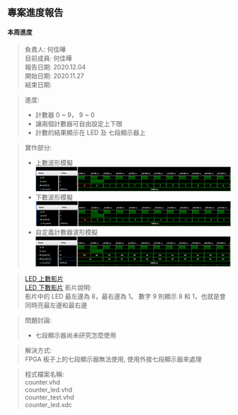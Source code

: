 ## 專案進度報告
#### 本周進度
> 負責人: 何佳曄 \
> 目前成員: 何佳曄 \
> 報告日期: 2020.12.04 \
> 開始日期: 2020.11.27 \
> 結束日期: 

> 進度:  
> * 計數器 0 ~ 9， 9 ~ 0  
> * 讓兩個計數器可自由設定上下限  
> * 計數的結果顯示在 LED 及 七段顯示器上  

> 實作部分:  
> * 上數波形模擬  
> ![上數波形模擬](https://github.com/Sapphire1002/VHDL/blob/main/04%20counter/%E4%B8%8A%E6%95%B8%E8%A8%88%E6%95%B8%E5%99%A8(0_9%E6%B3%A2%E5%BD%A2).PNG)  
> * 下數波形模擬  
> ![下數波形模擬](https://github.com/Sapphire1002/VHDL/blob/main/04%20counter/%E4%B8%8B%E6%95%B8%E8%A8%88%E6%95%B8%E5%99%A8(9_0%20%E6%B3%A2%E5%BD%A2).PNG)  
> * 自定義計數器波形模擬  
> ![自定義計數器波形](https://github.com/Sapphire1002/VHDL/blob/main/04%20counter/%E8%87%AA%E5%AE%9A%E7%BE%A9%E8%A8%88%E6%95%B8%E5%99%A8(%E6%B3%A2%E5%BD%A2).PNG)

> [LED 上數影片](https://drive.google.com/file/d/1h8_54hwukTBwddUCOMGQsIpPvyr5TOIP/view?usp=sharing)  
> [LED 下數影片](https://drive.google.com/file/d/1HvNs_3RmeN6pVpBwUH8IC6rxIaLaB1HN/view?usp=sharing)
> 影片說明:  
> 影片中的 LED 最左邊為 8，最右邊為 1。 數字 9 則顯示 8 和 1，也就是會同時亮最左邊和最右邊

> 問題討論:  
> * 七段顯示器尚未研究怎麼使用  

> 解決方式:  
> FPGA 板子上的七段顯示器無法使用, 使用外接七段顯示器來處理  

> 程式檔案名稱:  
> counter.vhd  
> counter_led.vhd  
> counter_test.vhd  
> counter_led.xdc  
